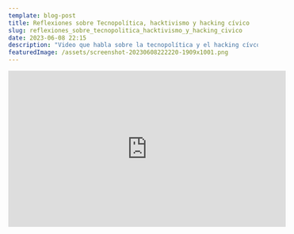 ```yaml
---
template: blog-post
title: Reflexiones sobre Tecnopolítica, hacktivismo y hacking cívico
slug: reflexiones_sobre_tecnopolitica_hacktivismo_y_hacking_civico
date: 2023-06-08 22:15
description: "Video que habla sobre la tecnopolítica y el hacking cívco. "
featuredImage: /assets/screenshot-20230608222220-1909x1001.png
---
```

<iframe width="560" height="315" src="https://www.youtube.com/embed/tdxBxS7QVS0" title="YouTube video player" frameborder="0" allow="accelerometer; autoplay; clipboard-write; encrypted-media; gyroscope; picture-in-picture; web-share" allowfullscreen></iframe>